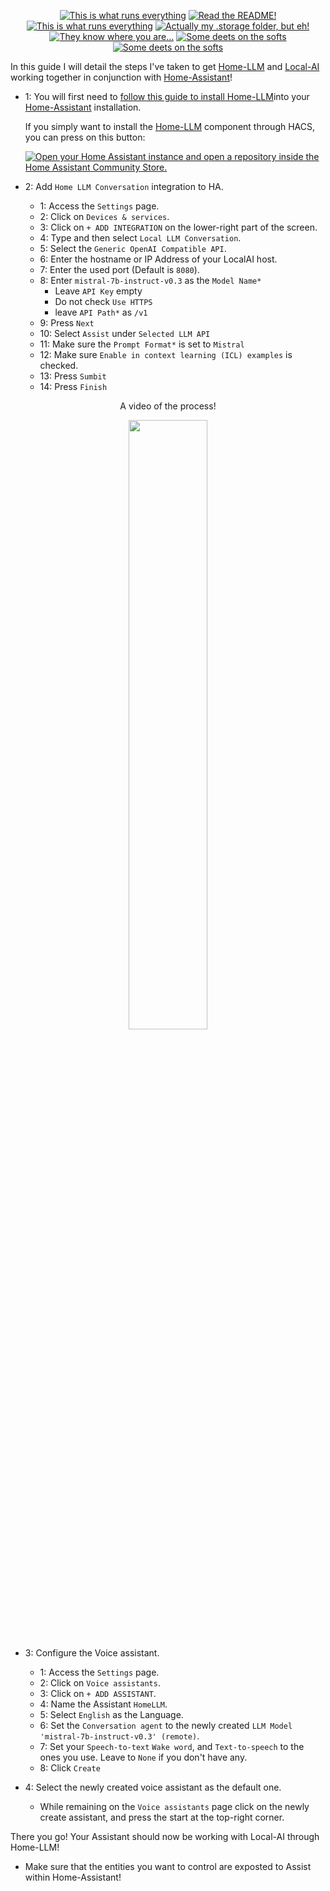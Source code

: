 <p align="center">
<a href="/documentation/hardware.md"><img src="https://img.shields.io/badge/Hardware%20Specifications-purple" alt="This is what runs everything"></a> <a href="/node-red/"><img src="https://img.shields.io/badge/Nodered%20Flows-red" alt="Read the README!"></a> 
<a href="/documentation/zigbee.md"><img src="https://img.shields.io/badge/Zigbee%20Devices-green" alt="This is what runs everything"></a>  <a href="/.storage/"><img src="https://img.shields.io/badge/Lovelace%20Interfaces-orange" alt="Actually my .storage folder, but eh!"></a>
<a href="/documentation/indoor_localization.md"><img src="https://img.shields.io/badge/Indoor%20Localization-blue" alt="They know where you are..."></a> 
<a href="/documentation/software.md"><img src="https://img.shields.io/badge/Software%20Usage-cyan" alt="Some deets on the softs"></a> <a href="/documentation/wifi.md"><img src="https://img.shields.io/badge/Networking-violet" alt="Some deets on the softs"></a> <br></p></p>

In this guide I will detail the steps I've taken to get [Home-LLM](https://github.com/acon96/home-llm) and [Local-AI](https://github.com/mudler/LocalAI/) working together in conjunction with [Home-Assistant](https://www.home-assistant.io/)!

- 1: You will first need to [follow this guide to install Home-LLM](https://github.com/acon96/home-llm/blob/develop/docs/Setup.md)into your [Home-Assistant](https://www.home-assistant.io/) installation.


     If you simply want to install the [Home-LLM](https://github.com/acon96/home-llm) component through HACS,  you  can press on this button:




     [![Open your Home Assistant instance and open a repository inside the Home Assistant Community Store.](https://my.home-assistant.io/badges/hacs_repository.svg)](https://my.home-assistant.io/redirect/hacs_repository/?category=Integration&repository=home-llm&owner=acon96) 

- 2: Add `Home LLM Conversation` integration to HA. 




    - 1: Access the `Settings` page.
    - 2: Click on `Devices & services`.
    - 3: Click on `+ ADD INTEGRATION` on the lower-right part of the screen.
    - 4: Type and then select `Local LLM Conversation`.
    - 5: Select the `Generic OpenAI Compatible API`.
    - 6: Enter the hostname or IP Address of your LocalAI host.
    - 7: Enter the used port (Default is `8080`).
    - 8: Enter `mistral-7b-instruct-v0.3` as the `Model Name*`
      - Leave `API Key` empty
      - Do not check `Use HTTPS`
      - leave `API Path*` as `/v1` 
    - 9: Press `Next`
    - 10: Select `Assist` under `Selected LLM API`
    - 11: Make sure the `Prompt Format*` is set to `Mistral`
    - 12: Make sure `Enable in context learning (ICL) examples` is checked.
    - 13: Press `Sumbit`
    - 14: Press `Finish`

<p align="center">A video of the process! </p>
<p align="middle">
  <img src="/assets/home_llm_guide/home_llm_installation_video.gif" width="50%" />
<p>


- 3:  Configure the Voice assistant.
  - 1: Access the `Settings` page.
  - 2: Click on `Voice assistants`.
  - 3: Click on `+ ADD ASSISTANT`.
  - 4: Name the Assistant `HomeLLM`.
  - 5: Select `English` as the Language.
  - 6: Set the `Conversation agent` to the newly created `LLM Model 'mistral-7b-instruct-v0.3' (remote)`.
  - 7: Set your `Speech-to-text` `Wake word`, and `Text-to-speech` to the ones you use. Leave to `None` if you don't have any. 
  - 8: Click `Create`
  
- 4: Select the newly created voice assistant as the default one.
    - While remaining on the `Voice assistants` page click on the newly create assistant, and press the start at the top-right corner.


There you go! Your Assistant should now be working with Local-AI through Home-LLM!
 - Make sure that the entities you want to control are exposted to Assist within Home-Assistant!